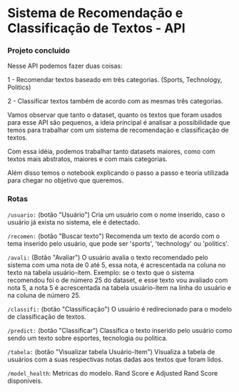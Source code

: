 # Sistema de Recomendação e Classificação de Textos - API
### Projeto concluido

Nesse API podemos fazer duas coisas:

1 - Recomendar textos baseado em três categorias. (Sports, Technology, Politics)

2 - Classificar textos também de acordo com as mesmas três categorias.

Vamos observar que tanto o dataset, quanto os textos que foram usados para esse API são pequenos, a ideia principal é analisar a possibilidade que temos para trabalhar com um sistema de recomendação e classificação de textos.

Com essa idéia, podemos trabalhar tanto datasets maiores, como com textos mais abstratos, maiores e com mais categorias.


Além disso temos o notebook explicando o passo a passo e teoria utilizada para chegar no objetivo que queremos.

### Rotas


```/usuario:``` (botão "Usuário") Cria um usuário com o nome inserido, caso o usuário já exista no sistema, ele é detectado. 

```/recomen:``` (botão "Buscar texto") Recomenda um texto de acordo com o tema inserido pelo usuário, que pode ser 'sports', 'technology' ou 'politics'.

```/avali:``` (Botão "Avaliar") O usuário avalia o texto recomendado pelo sistema com uma nota de 0 até 5, essa nota, é acrescentada na coluna no texto na tabela usuário-item.
    Exemplo: se o texto que o sistema recomendou foi o de número 25 do dataset, e esse texto vou avaliado com nota 5, a nota 5 é acrescentada na tabela usuário-item na linha do usuário e na coluna de número 25. 


```/classifi:``` (botão "Classificação") O usuário é redirecionado para o modelo de classificação de textos.

```/predict:``` (botão "Classificar") Classifica o texto inserido pelo usuário como sendo um texto sobre esportes, tecnologia ou politica.

```/tabela:``` (botão "Visualizar tabela Usuário-Item") Visualiza a tabela de usuários com a suas respectivas notas dadas aos textos que foram lidos.

```/model_health```: Metricas do modelo. Rand Score e Adjusted Rand Score disponíveis.
